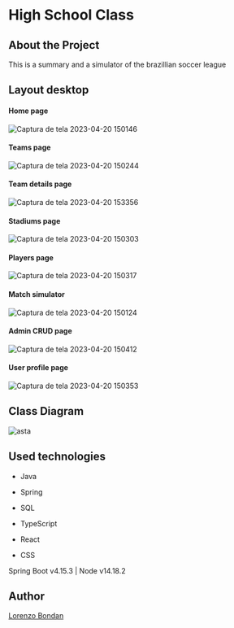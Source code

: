 # High School Class

## About the Project

This is a summary and a simulator of the brazillian soccer league

## Layout desktop

#### Home page
![Captura de tela 2023-04-20 150146](https://user-images.githubusercontent.com/105743965/233791700-2fc0d1e8-5224-482c-ba43-3b6021b12a7e.png)
#### Teams page
![Captura de tela 2023-04-20 150244](https://user-images.githubusercontent.com/105743965/233456462-49c3db10-cab4-4073-ba15-5305622518e8.png)
#### Team details page
![Captura de tela 2023-04-20 153356](https://user-images.githubusercontent.com/105743965/233456776-e75cfb62-013a-459b-b25d-2c10e85bb406.png)
#### Stadiums page
![Captura de tela 2023-04-20 150303](https://user-images.githubusercontent.com/105743965/233456905-64f7a8df-2035-4424-b74c-cc6ba6f4a984.png)
#### Players page 
![Captura de tela 2023-04-20 150317](https://user-images.githubusercontent.com/105743965/233456980-a5b75ad4-a4bd-4eda-9363-ab9dcf0dfdeb.png)
#### Match simulator
![Captura de tela 2023-04-20 150124](https://user-images.githubusercontent.com/105743965/233457076-5cbbfff7-d821-4b82-a3d1-8eb6f12175fa.png)
#### Admin CRUD page
![Captura de tela 2023-04-20 150412](https://user-images.githubusercontent.com/105743965/233457267-e5a77243-0fd3-4715-917c-836d30844bf9.png)
#### User profile page
![Captura de tela 2023-04-20 150353](https://user-images.githubusercontent.com/105743965/233457331-69136d99-f39b-40eb-93e2-ee0172fead3d.png)

## Class Diagram

![asta](https://user-images.githubusercontent.com/105743965/233456170-f1a07d6f-7891-4875-af3f-85b87a6cbac7.png)

## Used technologies

- Java
- Spring
- SQL

- TypeScript
- React
- CSS

Spring Boot v4.15.3 | Node v14.18.2

## Author

[Lorenzo Bondan](HTTPS://WWW.LINKEDIN.COM/IN/LORENZO-BONDAN-108B42236)
